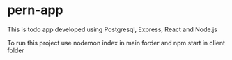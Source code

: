 # pern-app
This is todo app developed using Postgresql, Express, React and Node.js

To run this project use
nodemon index in main forder and 
npm start in client folder
